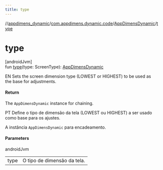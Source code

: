 ```yaml
---
title: type
---
```

//[appdimens_dynamic](../../../index.html)/[com.appdimens.dynamic.code](../index.html)/[AppDimensDynamic](index.html)/[type](type.html)



# type



[androidJvm]\
fun [type](type.html)(type: ScreenType): [AppDimensDynamic](index.html)



EN Sets the screen dimension type (LOWEST or HIGHEST) to be used as the base for adjustments.



#### Return



The `AppDimensDynamic` instance for chaining.



PT Define o tipo de dimensão da tela (LOWEST ou HIGHEST) a ser usado como base para os ajustes.



A instância `AppDimensDynamic` para encadeamento.



#### Parameters


androidJvm

| | |
|---|---|
| type | O tipo de dimensão da tela. |



